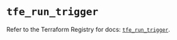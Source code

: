 # `tfe_run_trigger`

Refer to the Terraform Registry for docs: [`tfe_run_trigger`](https://registry.terraform.io/providers/hashicorp/tfe/0.61.0/docs/resources/run_trigger).
